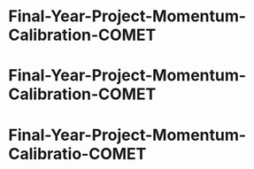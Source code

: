 # Final-Year-Project-Momentum-Calibration-COMET
# Final-Year-Project-Momentum-Calibration-COMET
# Final-Year-Project-Momentum-Calibratio-COMET
